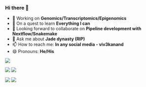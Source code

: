 ### Hi there 👋


- 🔭 Working on **Genomics/Transcriptomics/Epigenomics**
- 🌱 On a quest to learn **Everything I can**
- 👯 Looking forward to collaborate on **Pipeline development with Nextflow/Snakemake**
- 💬 Ask me about **Jade dynasty (RIP)**
- 📫 How to reach me: **In any social media - viv3kanand**
- 😄 Pronouns: **He/His**


<!--START_SECTION:waka-->
<!--END_SECTION:waka-->


![](http://github-profile-summary-cards.vercel.app/api/cards/profile-details?username=viv3kanand&theme=default)

![](http://github-profile-summary-cards.vercel.app/api/cards/repos-per-language?username=viv3kanand&theme=default) ![](http://github-profile-summary-cards.vercel.app/api/cards/most-commit-language?username=viv3kanand&theme=default)

![](http://github-profile-summary-cards.vercel.app/api/cards/productive-time?username=viv3kanand&theme=default&utcOffset=8) ![](https://myreadme.vercel.app/api/embed/viv3kanand?panels=toprepositories)


